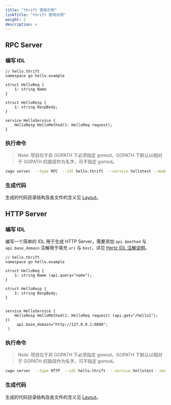 ```yaml
---
title: "thrift 使用示例"
linkTitle: "thrift 使用示例"
weight: 2
description: >
---
```


## RPC Server

### 编写 IDL

```thrift
// hello.thrift
namespace go hello.example

struct HelloReq {
    1: string Name
}

struct HelloResp {
    1: string RespBody;
}

service HelloService {
    HelloResp HelloMethod(1: HelloReq request);
}
```

### 执行命令

> Note: 项目位于非 GOPATH 下必须指定 gomod，GOPATH 下默认以相对于 GOPATH 的路径作为名字，可不指定 gomod。

```sh
cwgo server  --type RPC  --idl hello.thrift  --service hellotest --module {{your_module_name}}
```

### 生成代码

生成的代码目录结构及各文件的含义见 [Layout](/zh/docs/cwgo/tutorials/layout/)。

## HTTP Server

### 编写 IDL

编写一个简单的 IDL 用于生成 HTTP Server，需要添加 `api.$method` 与 `api.base_domain` 注解用于填充 `uri` 与 `host`，详见 [Hertz IDL 注解说明](/zh/docs/hertz/tutorials/toolkit/annotation/)。

```thrift
// hello.thrift
namespace go hello.example

struct HelloReq {
    1: string Name (api.query="name");
}

struct HelloResp {
    1: string RespBody;
}


service HelloService {
    HelloResp HelloMethod(1: HelloReq request) (api.get="/hello1");
}(
     api.base_domain="http://127.0.0.1:8888";
 )
```

### 执行命令

> Note: 项目位于非 GOPATH 下必须指定 gomod，GOPATH 下默认以相对于 GOPATH 的路径作为名字，可不指定 gomod。

```sh
cwgo server  --type HTTP  --idl hello.thrift  --service hellotest --module {{your_module_name}}
```

### 生成代码

生成的代码目录结构及各文件的含义见 [Layout](/zh/docs/cwgo/tutorials/layout/)。
